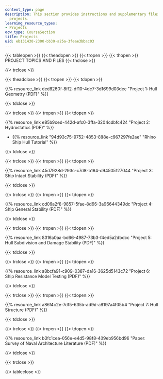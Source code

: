 ```yaml
---
content_type: page
description: This section provides instructions and supplementary files for the course
  projects.
learning_resource_types:
- Projects
ocw_type: CourseSection
title: Projects
uid: eb131430-2300-bb30-a25a-3feae3bbac03
---
```


{{< tableopen >}}
{{< theadopen >}}
{{< tropen >}}
{{< thopen >}}
PROJECT TOPICS AND FILES
{{< thclose >}}

{{< trclose >}}

{{< theadclose >}}
{{< tropen >}}
{{< tdopen >}}


{{% resource_link ded8260f-8ff2-df10-4dc7-3d1699d03dec "Project 1: Hull Geometry (PDF)" %}}


{{< tdclose >}}

{{< trclose >}}
{{< tropen >}}
{{< tdopen >}}


{{% resource_link e85b9ced-442d-afc0-3ffa-3204cdbfc424 "Project 2: Hydrostatics (PDF)" %}}

*   {{% resource_link "94d93c75-9752-4853-888e-c967297fe2ae" "Rhino Ship Hull Tutorial" %}}


{{< tdclose >}}

{{< trclose >}}
{{< tropen >}}
{{< tdopen >}}


{{% resource_link 45d7928d-293c-c7d8-b194-d94505127044 "Project 3: Ship Intact Stability (PDF)" %}}


{{< tdclose >}}

{{< trclose >}}
{{< tropen >}}
{{< tdopen >}}


{{% resource_link cd06a2f8-9857-5fae-8d66-3a96644349dc "Project 4: Ship General Stability (PDF)" %}}


{{< tdclose >}}

{{< trclose >}}
{{< tropen >}}
{{< tdopen >}}


{{% resource_link 8316a0aa-bd66-4987-73b3-f4ed5a2dbdcc "Project 5: Hull Subdivision and Damage Stability (PDF)" %}}


{{< tdclose >}}

{{< trclose >}}
{{< tropen >}}
{{< tdopen >}}


{{% resource_link a8bcfa91-c909-0387-da16-3625d5143c72 "Project 6: Ship Resistance Model Testing (PDF)" %}}


{{< tdclose >}}

{{< trclose >}}
{{< tropen >}}
{{< tdopen >}}


{{% resource_link a86f4c2e-7df5-635b-ad9d-a8197a4f05b4 "Project 7: Hull Structure (PDF)" %}}


{{< tdclose >}}

{{< trclose >}}
{{< tropen >}}
{{< tdopen >}}


{{% resource_link b3fc1cea-056e-e4d5-98f8-409eb956bd96 "Paper: Survey of Naval Architecture Literature (PDF)" %}}


{{< tdclose >}}

{{< trclose >}}

{{< tableclose >}}
